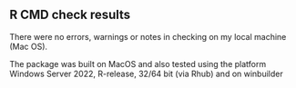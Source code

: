 ## R CMD check results

There were no errors, warnings or notes in checking on my local machine (Mac OS).

The package was built on MacOS and also tested using the platform Windows Server 2022, R-release, 32/64 bit (via Rhub) and on winbuilder


